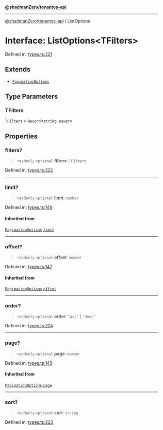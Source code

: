 [**@shadmanZero/tenantos-api**](../README.md)

***

[@shadmanZero/tenantos-api](../globals.md) / ListOptions

# Interface: ListOptions\<TFilters\>

Defined in: [types.ts:221](https://github.com/shadmanZero/tenantos-api/blob/1519ecac4035082956b06ca1cf266b8ad4cc7904/src/types.ts#L221)

## Extends

- [`PaginationOptions`](PaginationOptions.md)

## Type Parameters

### TFilters

`TFilters` = `Record`\<`string`, `never`\>

## Properties

### filters?

> `readonly` `optional` **filters**: `TFilters`

Defined in: [types.ts:222](https://github.com/shadmanZero/tenantos-api/blob/1519ecac4035082956b06ca1cf266b8ad4cc7904/src/types.ts#L222)

***

### limit?

> `readonly` `optional` **limit**: `number`

Defined in: [types.ts:146](https://github.com/shadmanZero/tenantos-api/blob/1519ecac4035082956b06ca1cf266b8ad4cc7904/src/types.ts#L146)

#### Inherited from

[`PaginationOptions`](PaginationOptions.md).[`limit`](PaginationOptions.md#limit)

***

### offset?

> `readonly` `optional` **offset**: `number`

Defined in: [types.ts:147](https://github.com/shadmanZero/tenantos-api/blob/1519ecac4035082956b06ca1cf266b8ad4cc7904/src/types.ts#L147)

#### Inherited from

[`PaginationOptions`](PaginationOptions.md).[`offset`](PaginationOptions.md#offset)

***

### order?

> `readonly` `optional` **order**: `"asc"` \| `"desc"`

Defined in: [types.ts:224](https://github.com/shadmanZero/tenantos-api/blob/1519ecac4035082956b06ca1cf266b8ad4cc7904/src/types.ts#L224)

***

### page?

> `readonly` `optional` **page**: `number`

Defined in: [types.ts:145](https://github.com/shadmanZero/tenantos-api/blob/1519ecac4035082956b06ca1cf266b8ad4cc7904/src/types.ts#L145)

#### Inherited from

[`PaginationOptions`](PaginationOptions.md).[`page`](PaginationOptions.md#page)

***

### sort?

> `readonly` `optional` **sort**: `string`

Defined in: [types.ts:223](https://github.com/shadmanZero/tenantos-api/blob/1519ecac4035082956b06ca1cf266b8ad4cc7904/src/types.ts#L223)

